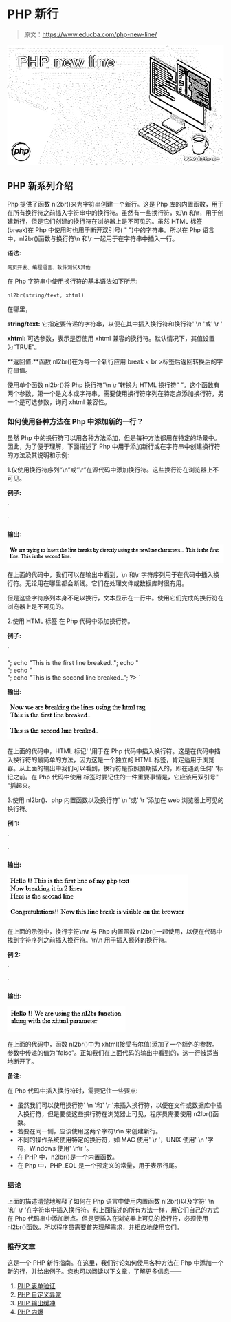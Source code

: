 # PHP 新行

> 原文：<https://www.educba.com/php-new-line/>

![PHP new line](img/f607ec9d7f0025e5feb07b3e46ebefdf.png)



## PHP 新系列介绍

Php 提供了函数 nl2br()来为字符串创建一个新行。这是 Php 库的内置函数，用于在所有换行符之前插入字符串中的换行符。虽然有一些换行符，如\n 和\r，用于创建新行，但是它们创建的换行符在浏览器上是不可见的。虽然 HTML 标签
(break)在 Php 中使用时也用于断开双引号( " ")中的字符串。所以在 Php 语言中，nl2br()函数与换行符\n 和\r 一起用于在字符串中插入一行。

**语法:**

<small>网页开发、编程语言、软件测试&其他</small>

在 Php 字符串中使用换行符的基本语法如下所示:

`nl2br(string/text, xhtml)`

在哪里，

**string/text:** 它指定要传递的字符串，以便在其中插入换行符和换行符' \n '或' \r '

**xhtml:** 可选参数，表示是否使用 xhtml 兼容的换行符。默认情况下，其值设置为“TRUE”。

**返回值:**函数 nl2br()在为每一个新行应用 break < br >标签后返回转换后的字符串值。

使用单个函数 nl2br()将 Php 换行符“\n \r”转换为 HTML 换行符“
”。这个函数有两个参数，第一个是文本或字符串，需要使用换行符序列在特定点添加换行符，另一个是可选参数，询问 xhtml 兼容性。

### 如何使用各种方法在 Php 中添加新的一行？

虽然 Php 中的换行符可以用各种方法添加，但是每种方法都用在特定的场景中。因此，为了便于理解，下面描述了 Php 中用于添加新行或在字符串中创建换行符的方法及其说明和示例:

1.仅使用换行符序列“\n”或“\r”在源代码中添加换行符。这些换行符在浏览器上不可见。

**例子:**

`<!DOCTYPE html>
<html>
<body>
<?php
echo "We are trying to insert the line breaks by directly using the newline characters... \n \r";
echo "This is the first line. \n\r This is the second line.";
?>
</body>
</html>`

**输出:**

![PHP new line output 1](img/e3b093a9ecc3446b40bf2898cddd943a.png)



在上面的代码中，我们可以在输出中看到，\n 和\r 字符序列用于在代码中插入换行符。无论用在哪里都会断线。它们在处理文件或数据库时很有用。

但是这些字符序列本身不足以换行，文本显示在一行中。使用它们完成的换行符在浏览器上是不可见的。

2.使用 HTML 标签
在 Php 代码中添加换行符。

**例子:**

`<!DOCTYPE html>
<html>
<body>
<?php
echo "Now we are breaking the lines using the html tag";
echo "</br>";
echo "This is the first line breaked..";
echo "</br>";
echo "</br>";
echo "This is the second line breaked..";
?>
</body>
</html>`

**输出:**

![PHP new line output 2](img/6e986deae8c133b54cded796b707f8a0.png)



在上面的代码中，HTML 标记'
'用于在 Php 代码中插入换行符。这是在代码中插入换行符的最简单的方法，因为这是一个独立的 HTML 标签，肯定适用于浏览器。从上面的输出中我们可以看到，换行符是按照预期插入的，即在遇到任何'
'标记之前。在 Php 代码中使用
标签时要记住的一件重要事情是，它应该用双引号" "括起来。

3.使用 nl2br()、php 内置函数以及换行符' \n '或' \r '添加在 web 浏览器上可见的换行符。

**例 1:**

`<!DOCTYPE html>
<html>
<body>
<?php
echo nl2br("Hello !! This is the first line of my php text \n Now breaking it in 2 lines \n Here is the second line \n\n Congratulations!! Now this line break is visible on the browser");
?>
</body>
</html>`

**输出:**

![PHP new line output 3](img/af8b65d75bb9bd6709bafc34e433e32e.png)



在上面的示例中，换行字符\n\r 与 Php 内置函数 nl2br()一起使用，以便在代码中找到字符序列之前插入换行符。\n\n 用于插入额外的换行符。

**例 2:**

`<!DOCTYPE html>
<html>
<body>
<?php
echo nl2br("Hello !! We are using the nl2br function \n\r along with the xhtml parameter \n\r", false);
?>
</body>
</html>`

**输出:**

![output 4](img/72acfcfee2db0b9b468286774279f297.png)



在上面的代码中，函数 nl2br()中为 xhtml(接受布尔值)添加了一个额外的参数。参数中传递的值为“false”。正如我们在上面代码的输出中看到的，这一行被适当地断开了。

**备注:**

在 Php 代码中插入换行符时，需要记住一些要点:

*   虽然我们可以使用换行符' \n '和' \r '来插入换行符，以便在文件或数据库中插入换行符，但是要使这些换行符在浏览器上可见，程序员需要使用 n2lbr()函数。
*   若要在同一侧，应该使用这两个字符\r\n 来创建新行。
*   不同的操作系统使用特定的换行符，如 MAC 使用' \r '，UNIX 使用' \n '字符，Windows 使用' \n\r '。
*   在 PHP 中，n2lbr()是一个内置函数。
*   在 Php 中，PHP_EOL 是一个预定义的常量，用于表示行尾。

### 结论

上面的描述清楚地解释了如何在 Php 语言中使用内置函数 nl2br()以及字符' \n '和' \r '在字符串中插入换行符。和上面描述的所有方法一样，用它们自己的方式在 Php 代码串中添加断点。但是要插入在浏览器上可见的换行符，必须使用 nl2br()函数。所以程序员需要首先理解需求，并相应地使用它们。

### 推荐文章

这是一个 PHP 新行指南。在这里，我们讨论如何使用各种方法在 Php 中添加一个新的行，并给出例子。您也可以阅读以下文章，了解更多信息——

1.  [PHP 表单验证](https://www.educba.com/php-form-validation/)
2.  [PHP 自定义异常](https://www.educba.com/php-custom-exception/)
3.  [PHP 输出缓冲](https://www.educba.com/php-output-buffering/)
4.  [PHP 内爆](https://www.educba.com/php-implode/)





